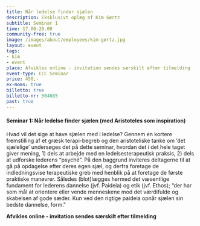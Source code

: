 ```yaml
---
title: Når ledelse finder sjælen
description: Eksklusivt oplæg af Kim Gørtz
subtitle: Seminar 1
time: 17.00-20.00
community-free: true
image: /images/about/employees/kim-gørtz.jpg
layout: event
tags:
- kim
- event
place: Afvikles online - invitation sendes særskilt efter tilmelding
event-type: CCC Seminar
price: 450,-
ex-moms: true
billetto: true
billetto-nr: 504685
past: true
---
```


#### Seminar 1: Når ledelse finder sjælen (med Aristoteles som inspiration)

Hvad vil det sige at have sjælen med i ledelse? Gennem en kortere fremstilling af et græsk terapi-begreb og den aristoteliske tanke om ‘det sjælelige’ undersøges det på dette seminar, hvordan det i det hele taget giver mening, 1) dels at arbejde med en ledelsesterapeutisk praksis, 2) dels at udforske lederens “psyché”. På den baggrund inviteres deltagerne til at gå på opdagelse efter deres egen sjæl, og derfra foretage de indledningsvise terapeutiske greb med henblik på at foretage de første praktiske manøvrer. Således (blot)lægges hermed det væsentlige fundament for lederens dannelse (jvf. Paideia) og etik (jvf. Ethos); “der har som mål at orientere eller vende menneskene mod det værdifulde og skabelsen af gode sæder. Kun ved den rigtige paideia opnår sjælen sin bedste dannelse, form."

**Afvikles online - invitation sendes særskilt efter tilmelding**